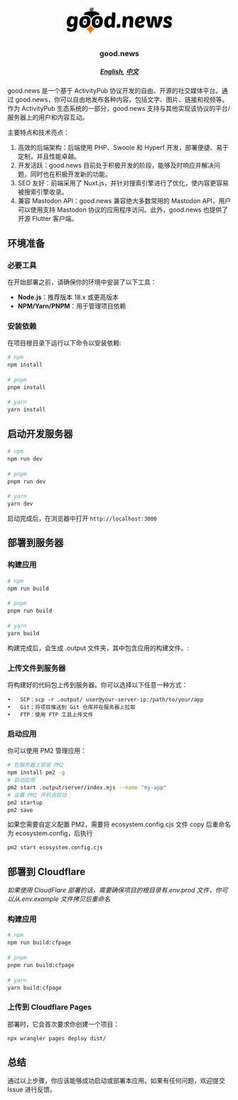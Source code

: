 <p align="center">
    <img style="width: 240px" width="240" src="./public/images/Logo.svg" alt="logo">
</p>
<h3 align="center">good.news</h3>
<h5 align="center">
    <a href="./README.md">English</a>,
    <a href="./README_zh.md">中文</a>
</h5>

good.news 是一个基于 ActivityPub 协议开发的自由、开源的社交媒体平台。通过 good.news，你可以自由地发布各种内容，包括文字、图片、链接和视频等。作为 ActivityPub 生态系统的一部分，good.news 支持与其他实现该协议的平台/服务器上的用户和内容互动。

主要特点和技术亮点：

1. 高效的后端架构：后端使用 PHP、Swoole 和 Hyperf 开发，部署便捷、易于定制，并且性能卓越。
2. 开发活跃：good.news 目前处于积极开发的阶段，能够及时响应并解决问题，同时也在积极开发新的功能。
3. SEO 友好：前端采用了 Nuxt.js，并针对搜索引擎进行了优化，使内容更容易被搜索引擎收录。
4. 兼容 Mastodon API：good.news 兼容绝大多数常用的 Mastodon API，用户可以使用支持 Mastodon 协议的应用程序访问。此外，good.news 也提供了开源 Flutter 客户端。

## 环境准备

### 必要工具

在开始部署之前，请确保你的环境中安装了以下工具：

- **Node.js**：推荐版本 18.x 或更高版本
- **NPM/Yarn/PNPM**：用于管理项目依赖

### 安装依赖

在项目根目录下运行以下命令以安装依赖:

```bash
# npm
npm install

# pnpm
pnpm install

# yarn
yarn install
```

## 启动开发服务器

```bash
# npm
npm run dev

# pnpm
pnpm run dev

# yarn
yarn dev
```

启动完成后，在浏览器中打开 `http://localhost:3000`

## 部署到服务器

### 构建应用

```bash
# npm
npm run build

# pnpm
pnpm run build

# yarn
yarn build
```

构建完成后，会生成 .output 文件夹，其中包含应用的构建文件。:

### 上传文件到服务器

将构建好的代码包上传到服务器。你可以选择以下任意一种方式：

    •	SCP：scp -r .output/ user@your-server-ip:/path/to/your/app
    •	Git：将项目推送到 Git 仓库并在服务器上拉取
    •	FTP：使用 FTP 工具上传文件

### 启动应用

你可以使用 PM2 管理应用：

```bash
# 在服务器上安装 PM2
npm install pm2 -g
# 启动应用
pm2 start .output/server/index.mjs --name "my-app"
# 设置 PM2 开机自启动：
pm2 startup
pm2 save
```

如果您需要自定义配置 PM2，需要将 ecosystem.config.cjs 文件 copy 后重命名为 ecosystem.config，后执行

```bash
pm2 start ecosystem.config.cjs
```

## 部署到 Cloudflare

_如果使用 CloudFlare 部署的话，需要确保项目的根目录有.env.prod 文件，你可以从.env.example 文件拷贝后重命名_

### 构建应用

```bash
# npm
npm run build:cfpage

# pnpm
pnpm run build:cfpage

# yarn
yarn build:cfpage
```

### 上传到 Cloudflare Pages

部署时，它会首次要求你创建一个项目：

```bash
npx wrangler pages deploy dist/
```

## 总结

通过以上步骤，你应该能够成功启动或部署本应用。如果有任何问题，欢迎提交 Issue 进行反馈。
